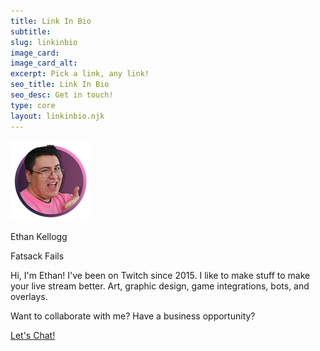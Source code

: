 ```yaml
---
title: Link In Bio
subtitle:
slug: linkinbio
image_card:
image_card_alt:
excerpt: Pick a link, any link!
seo_title: Link In Bio
seo_desc: Get in touch!
type: core
layout: linkinbio.njk
---
```


<div class="flex items-center justify-center">
   <div class="bg-{{ theme.colors.main }}-700 font-semibold text-center rounded-3xl border p-10 max-w-xs">
     <img class="mb-3 w-32 h-32 mx-auto" src="/images/fatsack-author.png" alt="Ethan Kellogg is Fatsack Fails">
     <p class="text-lg text-{{ theme.colors.main }}-100"> Ethan Kellogg </p>
     <p class="text-sm text-{{ theme.colors.main }}-100 "> Fatsack Fails </p>
     <p class="text-xs text-{{ theme.colors.main }}-100 mt-4"> Hi, I'm Ethan! I've been on Twitch since 2015. I like to make stuff to make your live stream better. Art, graphic design, game integrations, bots, and overlays. </p>
     <p class="text-xs text-{{ theme.colors.main }}-100 mt-4">Want to collaborate with me? Have a business opportunity?</p>
     <a href="" class="rounded lg:p-4 py-3 px-0 block font-bold mb-4 text-fspurple-100 hover:text-fspurple-900 shadow-md font-medium cursor-pointer border-fspink-500 border-4 hover:bg-fspink-500 rounded text-lg text-center no-underline">Let's Chat!</a>
   </div>
 </div>
